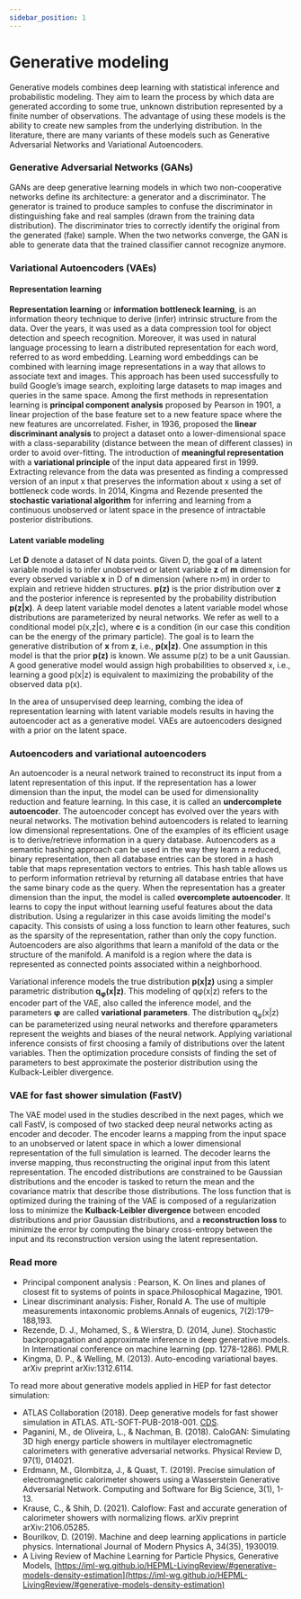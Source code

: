 ```yaml
---
sidebar_position: 1
---
```


# Generative modeling

Generative models combines deep learning with statistical inference and probabilistic modeling. They aim to learn the process by which data are generated according to some true, unknown distribution represented by a finite number of observations. The advantage of using these models is the ability to create new samples from the underlying distribution. In the literature, there are many variants of these models such as Generative Adversarial Networks and Variational Autoencoders.

### Generative Adversarial Networks (GANs) 

GANs are deep generative learning models in which two non-cooperative networks define its architecture: a generator and a discriminator. The generator is trained to produce samples to confuse the discriminator in distinguishing fake and real samples (drawn from the training data distribution). The discriminator tries to correctly identify the original from the generated (fake) sample. When the two networks converge, the GAN is able to generate data that the trained classifier cannot recognize anymore. 

### Variational Autoencoders (VAEs)

#### Representation learning 

**Representation learning** or **information bottleneck learning**, is an information theory technique to derive (infer) intrinsic structure from the data. Over the years, it was used as a data compression tool for object detection and speech recognition. Moreover, it was used in natural language processing to learn a distributed representation for each word, referred to as word embedding. Learning word embeddings can be combined with learning image representations in a way that allows to associate text and images. This approach has been used successfully to build Google’s image search, exploiting large datasets to map images and queries in the same space. Among the first methods in representation learning is **principal component analysis** proposed by Pearson in 1901, a linear projection of the base feature set to a new feature space where the new features are uncorrelated. Fisher, in 1936, proposed the **linear discriminant analysis** to project a dataset onto a lower-dimensional space with a class-separability (distance between the mean of different classes) in order to avoid over-fitting. The introduction of **meaningful representation** with a **variational principle** of the input data appeared first in 1999. Extracting relevance from the data was presented as finding a compressed version of an input x that preserves the information about x using a set of bottleneck code words. In 2014, Kingma and Rezende presented the **stochastic variational algorithm** for inferring and learning from a continuous unobserved or latent space in the presence of intractable posterior distributions. 

#### Latent variable modeling

Let **D** denote a dataset of N data points. Given D, the goal of a latent variable model is to infer unobserved or latent variable **z** of **m** dimension for every observed variable **x** in D of **n** dimension (where n>m) in order to explain and retrieve hidden structures. **p(z)** is the prior distribution over **z** and the posterior inference is represented by the probability distribution **p(z|x)**. A deep latent variable model denotes a latent variable model whose distributions are parameterized by neural networks. We refer as well to a conditional model p(x,z|c), where **c** is a condition (in our case this condition can be the energy of the primary particle). The goal is to learn the generative distribution of **x** from **z**, i.e., **p(x|z)**. One assumption in this model is that the prior **p(z)** is known. We assume p(z) to be a unit Gaussian. A good generative model would assign high probabilities to observed x, i.e., learning a good p(x|z) is equivalent to maximizing the probability of the observed data p(x). 

In the area of unsupervised deep learning, combing the idea of representation learning with latent variable models results in having the autoencoder act as a generative model. VAEs are autoencoders designed with a prior on the latent space. 

### Autoencoders and variational autoencoders

An autoencoder is a neural network trained to reconstruct its input from a latent representation of this input. If the representation has a lower dimension than the input, the model can be used for dimensionality reduction and feature learning. In this case, it is called an **undercomplete autoencoder**. The autoencoder concept has evolved over the years with neural networks. The motivation behind autoencoders is related to learning low dimensional representations. One of the examples of its efficient usage is to derive/retrieve information in a query database. Autoencoders as a semantic hashing approach can be used in the way they learn a reduced, binary representation, then all database entries can be stored in a hash table that maps representation vectors to entries. This hash table allows us to perform information retrieval by returning all database entries that have the same binary code as the query. When the representation has a greater dimension than the input, the model is called **overcomplete autoencoder**. It learns to copy the input  without learning useful features about the data distribution. Using a regularizer in this case avoids limiting the model's capacity. This consists of using a loss function to learn other features, such as the sparsity of the representation, rather than only the copy function. Autoencoders are also algorithms that learn a manifold of the data or the structure of the manifold. A manifold is a region where the data is represented as connected points associated within a neighborhood.

Variational inference models the true distribution **p(x|z)** using a simpler parametric distribution **q<sub>&phi;</sub>(x|z)**. This modeling of q&phi;(x|z) refers to the encoder part of the VAE, also called the inference model, and the parameters **&phi;** are called **variational parameters**. The distribution q<sub>&phi;</sub>(x|z) can be parameterized using neural networks and therefore &phi;parameters represent the weights and biases of the neural network. Applying variational inference consists of first choosing a family of distributions over the latent variables. Then the optimization procedure consists of finding the set of parameters to best approximate the posterior distribution using the Kulback-Leibler divergence. 

### VAE for fast shower simulation (FastV)

The VAE model used in the studies described in the next pages, which we call FastV, is composed of two stacked deep neural networks acting as encoder and decoder. The encoder learns a mapping from the input space to an unobserved or latent space in which a lower dimensional representation of the full simulation is learned. The decoder learns the inverse mapping, thus reconstructing the original input from this latent representation. The encoded distributions are constrained to be Gaussian distributions and the encoder is tasked to return the mean and the covariance matrix that describe those distributions. The loss function that is optimized during the training of the VAE is composed of a regularization loss to minimize the **Kulback-Leibler divergence** between encoded distributions and prior Gaussian distributions, and a **reconstruction loss** to minimize the error by computing the binary cross-entropy between the input and its reconstruction version using the latent representation. 



### Read more

- Principal component analysis : Pearson, K. On lines and planes of closest fit to systems of points in space.Philosophical Magazine, 1901.
- Linear discriminant analysis: Fisher,  Ronald A. The use of multiple measurements intaxonomic problems.Annals of eugenics, 7(2):179–188,193.
- Rezende, D. J., Mohamed, S., & Wierstra, D. (2014, June). Stochastic backpropagation and approximate inference in deep generative models. In International conference on machine learning (pp. 1278-1286). PMLR.
- Kingma, D. P., & Welling, M. (2013). Auto-encoding variational bayes. arXiv preprint arXiv:1312.6114.

To read more about generative models applied in HEP for fast detector simulation:

- ATLAS Collaboration (2018). Deep generative models for fast shower simulation in ATLAS. ATL-SOFT-PUB-2018-001. [CDS](https://cds.cern.ch/record/2630433).
- Paganini, M., de Oliveira, L., & Nachman, B. (2018). CaloGAN: Simulating 3D high energy particle showers in multilayer electromagnetic calorimeters with generative adversarial networks. Physical Review D, 97(1), 014021.
- Erdmann, M., Glombitza, J., & Quast, T. (2019). Precise simulation of electromagnetic calorimeter showers using a Wasserstein Generative Adversarial Network. Computing and Software for Big Science, 3(1), 1-13.
- Krause, C., & Shih, D. (2021). Caloflow: Fast and accurate generation of calorimeter showers with normalizing flows. arXiv preprint arXiv:2106.05285.
- Bourilkov, D. (2019). Machine and deep learning applications in particle physics. International Journal of Modern Physics A, 34(35), 1930019.
- A Living Review of Machine Learning for Particle Physics, Generative Models, [https://iml-wg.github.io/HEPML-LivingReview/#generative-models-density-estimation](https://iml-wg.github.io/HEPML-LivingReview/#generative-models-density-estimation)



